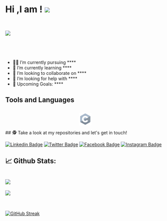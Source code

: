 
  # Hi ,I am ! <img src="https://raw.githubusercontent.com/debdutgoswami/debdutgoswami/master/assets/gifs/Hi.gif" width="30px">
  <br>
  
  ![](https://komarev.com/ghpvc/?username=&color=blue)<br>
  
  ## <br>
  
  - 👨‍🏭 I’m currently pursuing **** <br>
  - 🏫 I’m currently learning **** <br>
  - 🙌 I’m looking to collaborate on **** <br>
  - 🤔 I’m looking for help with ****<br>
  - 🥅 Upcoming Goals: **** <br>
  
   ## Tools and Languages
  <div align="center">
  
  <img style="margin: 10px" src="https://github.com/D3FaltXD/Icons/blob/main/icons/c.svg" alt="C" height="40" /> 
 </div>
 ## 🕵 Take a look at my repositories and let's get in touch!<br>
  
  
  [![Linkedin Badge](https://img.shields.io/badge/--blue?style=flat-square&logo=Linkedin&logoColor=white&link=https://www.linkedin.com/in//)](https://www.linkedin.com/in//) 
  [![Twitter Badge](https://img.shields.io/badge/-@-1ca0f1?style=flat-square&labelColor=1ca0f1&logo=twitter&logoColor=white&link=https://twitter.com/)](https://twitter.com/) 
  [![Facebook Badge](https://img.shields.io/badge/--3b5998?style=flat-square&labelColor=3b5998&logo=facebook&logoColor=white&link=https://www.facebook.com/)](https://www.facebook.com/) 
  [![Instagram Badge](https://img.shields.io/badge/-@-E4405F?style=flat-square&logo=instagram&logoColor=white&link=https://www.instagram.com/)](https://www.instagram.com/) 
  
  
  ## 📈 Github Stats:
  
  
  <br>
  <a href="https://github.com/">
  <img align="center" src="https://github-readme-stats.vercel.app/api?username=&show_icons=true&include_all_commits=true&theme=midnight-purple&count_private=true">
  </a>
  <br><br>
  <a href="https://github.com/remcohalman/github-readme-stats">
  <img align="center" src="https://github-readme-stats.anuraghazra1.vercel.app/api/top-langs/?username=&layout=compact&theme=blue-green" />
  </a>
  <br>
  <br><br>
  
  [![GitHub Streak](https://github-readme-streak-stats.herokuapp.com/?user=)](https://git.io/streak-stats)
  
  